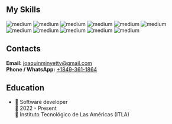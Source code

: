 
<div>
<h2>My Skills</h2>

<img alt="medium"  src="https://img.shields.io/badge/HTML5-E34F26?style=for-the-badge&logo=html5&logoColor=white" />

<img alt="medium" src="https://img.shields.io/badge/CSS3-1572B6?style=for-the-badge&logo=css3&logoColor=white" />

<img alt="medium" src="https://img.shields.io/badge/JavaScript-323330?style=for-the-badge&logo=javascript&logoColor=F7DF1E" />

<img alt="medium" src="https://img.shields.io/badge/TypeScript-007ACC?style=for-the-badge&logo=typescript&logoColor=white" />

<img alt="medium" src="https://img.shields.io/badge/React-20232A?style=for-the-badge&logo=react&logoColor=61DAFB" />

<img alt="medium" src="https://img.shields.io/badge/Node%20js-339933?style=for-the-badge&logo=nodedotjs&logoColor=white" />

<img alt="medium" src="https://img.shields.io/badge/MongoDB-4EA94B?style=for-the-badge&logo=mongodb&logoColor=white" />

<img alt="medium" src="https://img.shields.io/badge/Sass-CC6699?style=for-the-badge&logo=sass&logoColor=white" />

<img alt="medium" src="https://img.shields.io/badge/GitHub-100000?style=for-the-badge&logo=github&logoColor=white" />

<img alt="medium" src="https://img.shields.io/badge/Adobe%20Photoshop-31A8FF?style=for-the-badge&logo=Adobe%20Photoshop&logoColor=black" />

<img alt="medium" src="https://img.shields.io/badge/Wordpress-21759B?style=for-the-badge&logo=wordpress&logoColor=white" />

</div>

<h2>Contacts</h2>

<strong>Email:</strong> <a href="mailto:joaquinminyetty@gmail.com" target="_blank" rel="noopener noreferrer">joaquinminyetty@gmail.com</a> <br />
<strong>Phone / WhatsApp:</strong> <a href="https://api.whatsapp.com/send?phone=+118493611864&text=Hola%20Joan%20Ramirez,%20Necesito%20de%20tu%20servicios." target="_blank" rel="noopener noreferrer">+1849-361-1864</a>

<h2>Education</h2>

<ul>
  <li>
    📖 Software developer<br/>
    📆 2022 - Present<br/>
    📍 Instituto Tecnológico de Las Américas (ITLA)
  </li>
</ul>
